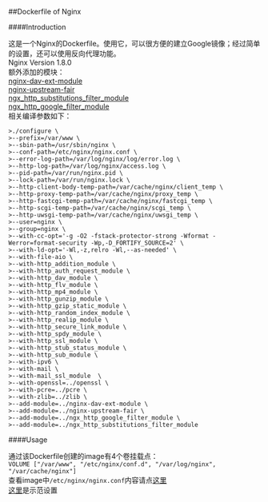 ##Dockerfile of Nginx

####Introduction

这是一个Nginx的Dockerfile。使用它，可以很方便的建立Google镜像；经过简单的设置，还可以使用反向代理功能。  
Nginx Version 1.8.0  
额外添加的模块：  
[nginx-dav-ext-module](https://github.com/arut/nginx-dav-ext-module)  
[nginx-upstream-fair](https://github.com/gnosek/nginx-upstream-fair)  
[ngx_http_substitutions_filter_module](https://github.com/yaoweibin/ngx_http_substitutions_filter_module)  
[ngx_http_google_filter_module](https://github.com/cuber/ngx_http_google_filter_module)  
相关编译参数如下：  
```
>./configure \
>--prefix=/var/www \
>--sbin-path=/usr/sbin/nginx \
>--conf-path=/etc/nginx/nginx.conf \
>--error-log-path=/var/log/nginx/log/error.log \
>--http-log-path=/var/log/nginx/access.log \
>--pid-path=/var/run/nginx.pid \
>--lock-path=/var/run/nginx.lock \
>--http-client-body-temp-path=/var/cache/nginx/client_temp \
>--http-proxy-temp-path=/var/cache/nginx/proxy_temp \
>--http-fastcgi-temp-path=/var/cache/nginx/fastcgi_temp \
>--http-scgi-temp-path=/var/cache/nginx/scgi_temp \
>--http-uwsgi-temp-path=/var/cache/nginx/uwsgi_temp \
>--user=nginx \
>--group=nginx \
>--with-cc-opt='-g -O2 -fstack-protector-strong -Wformat -Werror=format-security -Wp,-D_FORTIFY_SOURCE=2' \
>--with-ld-opt='-Wl,-z,relro -Wl,--as-needed' \
>--with-file-aio \
>--with-http_addition_module \
>--with-http_auth_request_module \
>--with-http_dav_module \
>--with-http_flv_module \
>--with-http_mp4_module \
>--with-http_gunzip_module \
>--with-http_gzip_static_module \
>--with-http_random_index_module \
>--with-http_realip_module \
>--with-http_secure_link_module \
>--with-http_spdy_module \
>--with-http_ssl_module \
>--with-http_stub_status_module \
>--with-http_sub_module \
>--with-ipv6 \
>--with-mail \
>--with-mail_ssl_module  \
>--with-openssl=../openssl \
>--with-pcre=../pcre \
>--with-zlib=../zlib \
>--add-module=../nginx-dav-ext-module \
>--add-module=../nginx-upstream-fair \
>--add-module=../ngx_http_google_filter_module \
>--add-module=../ngx_http_substitutions_filter_module
```

####Usage

通过该Dockerfile创建的image有4个卷挂载点：  
`VOLUME ["/var/www", "/etc/nginx/conf.d", "/var/log/nginx", "/var/cache/nginx"]`  
查看image中`/etc/nginx/nginx.conf`内容请点[这里](https://github.com/time-river/time-river/blob/master/nginx/config/docker/nginx.conf)  
[这里](https://github.com/time-river/time-river/blob/master/nginx/config/docker/conf.d/nginx.conf)是示范设置
